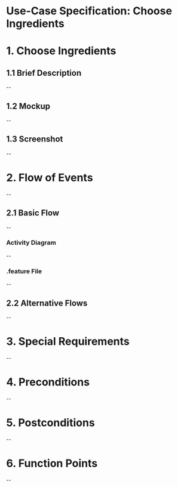 # Use-Case Specification: Choose Ingredients

# 1. Choose Ingredients

## 1.1 Brief Description
--

## 1.2 Mockup
--

## 1.3 Screenshot
--

# 2. Flow of Events
--

## 2.1 Basic Flow
--

### Activity Diagram
--

### .feature File
--

## 2.2 Alternative Flows
--

# 3. Special Requirements
--

# 4. Preconditions
--

# 5. Postconditions
--

# 6. Function Points
--
